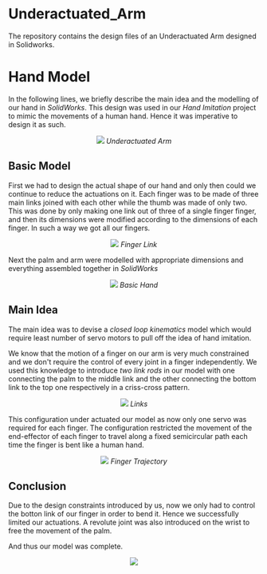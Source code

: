 # Underactuated_Arm
The repository contains the design files of an Underactuated  Arm designed in Solidworks.

# Hand Model

In the following lines, we briefly describe the main idea and the modelling of our hand in *SolidWorks*. 
This design was used in our *Hand Imitation* project to mimic the movements of a human hand. Hence it was imperative to design it as such.

<p align="center">
<img src="media/Hand.png"/>
<i>Underactuated Arm</i>
</p>


## Basic Model

First we had to design the actual shape of our hand and only then could we continue to reduce the actuations on it.
Each finger was to be made of three main links joined with each other while the thumb was made of only two.
This was done by only making one link out of three of a single finger finger, and then its dimensions were modified according to the dimensions of each finger. In such a way we got all our fingers.

<p align="center">
<img src="media/Finger_Link.png"/>
<i>Finger Link</i>
</p>

Next the palm and arm were modelled with appropriate dimensions and everything assembled together in *SolidWorks*

<p align="center">
<img src="media/Hand2.png"/>
<i>Basic Hand</i>
</p>

## Main Idea

The main idea was to devise a *closed loop kinematics* model which would require least number of servo motors to pull  off the idea of hand imitation. 


We know that the motion of a finger on our arm is very much constrained and we don't require the control of every joint in a finger independently. We used this knowledge to introduce *two link rods* in our model with one connecting the palm to the middle link and the other connecting the bottom link to the top one respectively in a criss-cross pattern.

<p align="center">
<img src="media/LinksPic.png"/>
<i>Links</i>
</p>

This configuration under actuated our model as now only one servo was required for each finger.
The configuration restricted the movement of the end-effector of each finger to travel along a fixed semicircular path each time the finger is bent like a human hand.

<p align="center">
<img src="media/trajectory.png"/>
<i>Finger Trajectory</i>
</p>

## Conclusion

Due to the design constraints introduced by us, now we only had to control the botton link of our finger in order to bend it. Hence we successfully limited our actuations. A revolute joint was also introduced on the wrist to free the movement of the palm.

And thus our model was complete.

<p align="center">
<img src="media/FinalHand.png"/>
</p>
